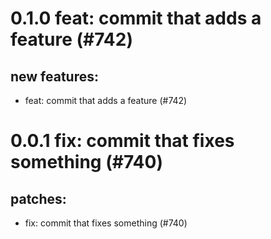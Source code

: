 # 0.1.0 feat: commit that adds a feature (#742)

## new features:
* feat: commit that adds a feature (#742)

# 0.0.1 fix: commit that fixes something (#740)

## patches:
* fix: commit that fixes something (#740)

